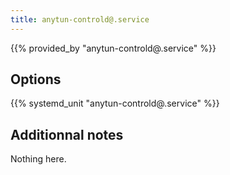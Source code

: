 ```yaml
---
title: anytun-controld@.service
---
```


{{% provided_by "anytun-controld@.service" %}}

## Options

{{% systemd_unit "anytun-controld@.service" %}}

## Additionnal notes

Nothing here.